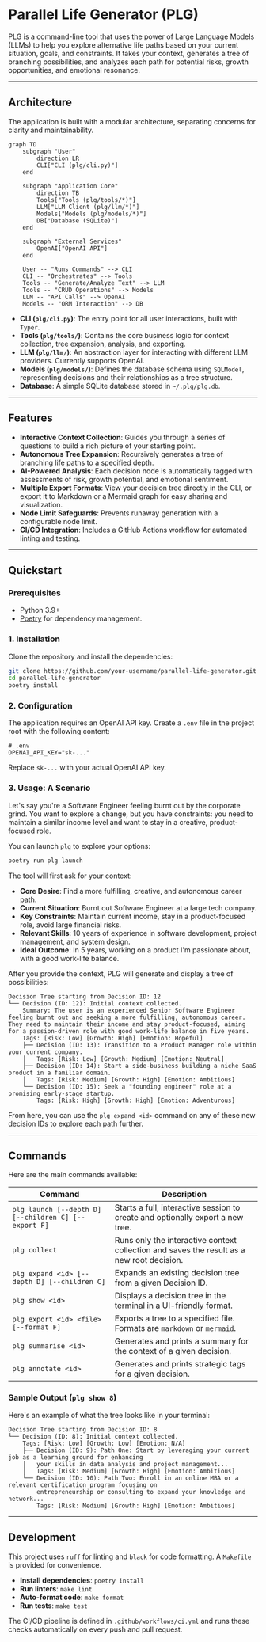 # Parallel Life Generator (PLG)

PLG is a command-line tool that uses the power of Large Language Models (LLMs) to help you explore alternative life paths based on your current situation, goals, and constraints. It takes your context, generates a tree of branching possibilities, and analyzes each path for potential risks, growth opportunities, and emotional resonance.

---

## Architecture

The application is built with a modular architecture, separating concerns for clarity and maintainability.

```mermaid
graph TD
    subgraph "User"
        direction LR
        CLI["CLI (plg/cli.py)"]
    end

    subgraph "Application Core"
        direction TB
        Tools["Tools (plg/tools/*)"]
        LLM["LLM Client (plg/llm/*)"]
        Models["Models (plg/models/*)"]
        DB["Database (SQLite)"]
    end

    subgraph "External Services"
        OpenAI["OpenAI API"]
    end

    User -- "Runs Commands" --> CLI
    CLI -- "Orchestrates" --> Tools
    Tools -- "Generate/Analyze Text" --> LLM
    Tools -- "CRUD Operations" --> Models
    LLM -- "API Calls" --> OpenAI
    Models -- "ORM Interaction" --> DB
```

-   **CLI (`plg/cli.py`)**: The entry point for all user interactions, built with `Typer`.
-   **Tools (`plg/tools/`)**: Contains the core business logic for context collection, tree expansion, analysis, and exporting.
-   **LLM (`plg/llm/`)**: An abstraction layer for interacting with different LLM providers. Currently supports OpenAI.
-   **Models (`plg/models/`)**: Defines the database schema using `SQLModel`, representing decisions and their relationships as a tree structure.
-   **Database**: A simple SQLite database stored in `~/.plg/plg.db`.

---

## Features

-   **Interactive Context Collection**: Guides you through a series of questions to build a rich picture of your starting point.
-   **Autonomous Tree Expansion**: Recursively generates a tree of branching life paths to a specified depth.
-   **AI-Powered Analysis**: Each decision node is automatically tagged with assessments of risk, growth potential, and emotional sentiment.
-   **Multiple Export Formats**: View your decision tree directly in the CLI, or export it to Markdown or a Mermaid graph for easy sharing and visualization.
-   **Node Limit Safeguards**: Prevents runaway generation with a configurable node limit.
-   **CI/CD Integration**: Includes a GitHub Actions workflow for automated linting and testing.

---

## Quickstart

### Prerequisites

-   Python 3.9+
-   [Poetry](https://python-poetry.org/docs/#installation) for dependency management.

### 1. Installation

Clone the repository and install the dependencies:

```bash
git clone https://github.com/your-username/parallel-life-generator.git
cd parallel-life-generator
poetry install
```

### 2. Configuration

The application requires an OpenAI API key. Create a `.env` file in the project root with the following content:

```
# .env
OPENAI_API_KEY="sk-..."
```
Replace `sk-...` with your actual OpenAI API key.

### 3. Usage: A Scenario

Let's say you're a Software Engineer feeling burnt out by the corporate grind. You want to explore a change, but you have constraints: you need to maintain a similar income level and want to stay in a creative, product-focused role.

You can launch `plg` to explore your options:

```bash
poetry run plg launch
```

The tool will first ask for your context:
-   **Core Desire**: Find a more fulfilling, creative, and autonomous career path.
-   **Current Situation**: Burnt out Software Engineer at a large tech company.
-   **Key Constraints**: Maintain current income, stay in a product-focused role, avoid large financial risks.
-   **Relevant Skills**: 10 years of experience in software development, project management, and system design.
-   **Ideal Outcome**: In 5 years, working on a product I'm passionate about, with a good work-life balance.

After you provide the context, PLG will generate and display a tree of possibilities:

```
Decision Tree starting from Decision ID: 12
└── Decision (ID: 12): Initial context collected.
    Summary: The user is an experienced Senior Software Engineer feeling burnt out and seeking a more fulfilling, autonomous career. They need to maintain their income and stay product-focused, aiming for a passion-driven role with good work-life balance in five years.
    Tags: [Risk: Low] [Growth: High] [Emotion: Hopeful]
    ├── Decision (ID: 13): Transition to a Product Manager role within your current company.
    │   Tags: [Risk: Low] [Growth: Medium] [Emotion: Neutral]
    ├── Decision (ID: 14): Start a side-business building a niche SaaS product in a familiar domain.
    │   Tags: [Risk: Medium] [Growth: High] [Emotion: Ambitious]
    └── Decision (ID: 15): Seek a "founding engineer" role at a promising early-stage startup.
        Tags: [Risk: High] [Growth: High] [Emotion: Adventurous]
```

From here, you can use the `plg expand <id>` command on any of these new decision IDs to explore each path further.

---

## Commands

Here are the main commands available:

| Command                                               | Description                                                                                                   |
| ----------------------------------------------------- | ------------------------------------------------------------------------------------------------------------- |
| `plg launch [--depth D] [--children C] [--export F]` | Starts a full, interactive session to create and optionally export a new tree.                                  |
| `plg collect`                                         | Runs only the interactive context collection and saves the result as a new root decision.                     |
| `plg expand <id> [--depth D] [--children C]`          | Expands an existing decision tree from a given Decision ID.                                                   |
| `plg show <id>`                                       | Displays a decision tree in the terminal in a UI-friendly format.                                             |
| `plg export <id> <file> [--format F]`                 | Exports a tree to a specified file. Formats are `markdown` or `mermaid`.                                        |
| `plg summarise <id>`                                  | Generates and prints a summary for the context of a given decision.                                           |
| `plg annotate <id>`                                   | Generates and prints strategic tags for a given decision.                                                     |

### Sample Output (`plg show 8`)

Here's an example of what the tree looks like in your terminal:

```
Decision Tree starting from Decision ID: 8
└── Decision (ID: 8): Initial context collected.
    Tags: [Risk: Low] [Growth: Low] [Emotion: N/A]
    ├── Decision (ID: 9): Path One: Start by leveraging your current job as a learning ground for enhancing 
    │   your skills in data analysis and project management...
    │   Tags: [Risk: Medium] [Growth: High] [Emotion: Ambitious]
    └── Decision (ID: 10): Path Two: Enroll in an online MBA or a relevant certification program focusing on
        entrepreneurship or consulting to expand your knowledge and network...
        Tags: [Risk: Medium] [Growth: High] [Emotion: Ambitious]
```

---

## Development

This project uses `ruff` for linting and `black` for code formatting. A `Makefile` is provided for convenience.

-   **Install dependencies**: `poetry install`
-   **Run linters**: `make lint`
-   **Auto-format code**: `make format`
-   **Run tests**: `make test`

The CI/CD pipeline is defined in `.github/workflows/ci.yml` and runs these checks automatically on every push and pull request.
